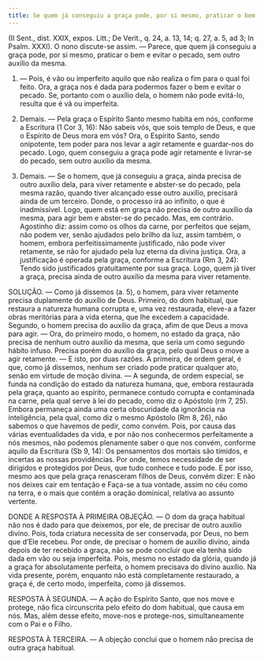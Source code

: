 ```yaml
---
title: Se quem já conseguiu a graça pode, por si mesmo, praticar o bem e evitar o pecado, sem outro auxílio da mesma
---
```


(II Sent., dist. XXIX, expos. Litt.; De Verit., q. 24, a. 13, 14; q. 27, a. 5, ad 3; In Psalm. XXXI).
  O nono discute-se assim. — Parece, que quem já conseguiu a graça pode, por si mesmo, praticar o bem e evitar o pecado, sem outro auxílio da mesma.  

1. — Pois, é vão ou imperfeito aquilo que não realiza o fim para o qual foi feito. Ora, a graça nos é dada para podermos fazer o bem e evitar o pecado. Se, portanto com o auxílio dela, o homem não pode evitá-lo, resulta que é vã ou imperfeita.  

2. Demais. — Pela graça o Espírito Santo mesmo habita em nós, conforme a Escritura (1 Cor 3, 16): Não sabeis vós, que sois templo de Deus, e que o Espírito de Deus mora em vós? Ora, o Espírito Santo, sendo onipotente, tem poder para nos levar a agir retamente e guardar-nos do pecado. Logo, quem conseguiu a graça pode agir retamente e livrar-se do pecado, sem outro auxílio da mesma.  

3. Demais. — Se o homem, que já conseguiu a graça, ainda precisa de outro auxílio dela, para viver retamente e abster-se do pecado, pela mesma razão, quando tiver alcançado esse outro auxílio, precisará ainda de um terceiro. Donde, o processo irá ao infinito, o que é inadmissível. Logo, quem está em graça não precisa de outro auxílio da mesma, para agir bem e abster-se do pecado. Mas, em contrário. Agostinho diz: assim como os olhos da carne, por perfeitos que sejam, não podem ver, senão ajudados pelo brilho da luz, assim também, o homem, embora perfeitissimamente justificado, não pode viver retamente, se não for ajudado pela luz eterna da divina justiça. Ora, a justificação é operada pela graça, conforme a Escritura (Rm 3, 24): Tendo sido justificados gratuitamente por sua graça. Logo, quem já tiver a graça, precisa ainda de outro auxílio da mesma para viver retamente.  

SOLUÇÃO. — Como já dissemos (a. 5), o homem, para viver retamente precisa duplamente do auxílio de Deus. Primeiro, do dom habitual, que restaura a natureza humana corrupta e, uma vez restaurada, eleve-a a fazer obras meritórias para a vida eterna, que lhe excedem a capacidade. Segundo, o homem precisa do auxílio da graça, afim de que Deus a mova para agir. — Ora, do primeiro modo, o homem, no estado da graça, não precisa de nenhum outro auxílio da mesma, que seria um como segundo hábito infuso. Precisa porém do auxílio da graça, pelo qual Deus o move a agir retamente. — E isto, por duas razões. A primeira, de ordem geral, é que, como já dissemos, nenhum ser criado pode praticar qualquer ato, senão em virtude de moção divina. — A segunda, de ordem especial, se funda na condição do estado da natureza humana, que, embora restaurada pela graça, quanto ao espírito, permanece contudo corrupta e contaminada na carne, pela qual serve à lei do pecado, como diz o Apóstolo (rm 7, 25). Embora permaneça ainda uma certa obscuridade da ignorância na inteligência, pela qual, como diz o mesmo Apóstolo (Rm 8, 26), não sabemos o que havemos de pedir, como convém. Pois, por causa das várias eventualidades da vida, e por não nos conhecermos perfeitamente a nós mesmos, não podemos plenamente saber o que nos convém, conforme aquilo da Escritura (Sb 9, 14): Os pensamentos dos mortais são tímidos, e incertas as nossas providências. Por onde, temos necessidade de ser dirigidos e protegidos por Deus, que tudo conhece e tudo pode. E por isso, mesmo aos que pela graça renasceram filhos de Deus, convém dizer: E não nos deixes cair em tentação e Faça-se a tua vontade, assim no céu como na terra, e o mais que contém a oração dominical, relativa ao assunto vertente.  

DONDE A RESPOSTA À PRIMEIRA OBJEÇÃO. — O dom da graça habitual não nos é dado para que deixemos, por ele, de precisar de outro auxílio divino. Pois, toda criatura necessita de ser conservada, por Deus, no bem que d’Ele recebeu. Por onde, de precisar o homem de auxílio divino, ainda depois de ter recebido a graça, não se pode concluir que ela tenha sido dada em vão ou seja imperfeita. Pois, mesmo no estado da glória, quando já a graça for absolutamente perfeita, o homem precisava do divino auxílio. Na vida presente, porém, enquanto não está completamente restaurado, a graça é, de certo modo, imperfeita, como já dissemos.  

RESPOSTA À SEGUNDA. — A ação do Espírito Santo, que nos move e protege, não fica circunscrita pelo efeito do dom habitual, que causa em nós. Mas, além desse efeito, move-nos e protege-nos, simultaneamente com o Pai e o Filho.  

RESPOSTA À TERCEIRA. — A objeção conclui que o homem não precisa de outra graça habitual.